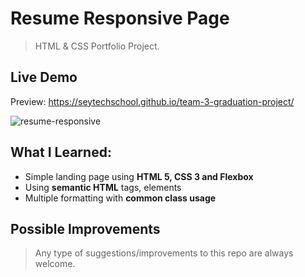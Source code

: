 # Resume Responsive Page

> HTML & CSS Portfolio Project.

## Live Demo

Preview: https://seytechschool.github.io/team-3-graduation-project/

![resume-responsive](img/demo.gif)

## What I Learned:

- Simple landing page using **HTML 5, CSS 3 and Flexbox**
- Using **semantic HTML** tags, elements
- Multiple formatting with **common class usage**

## Possible Improvements

> Any type of suggestions/improvements to this repo are always welcome.
